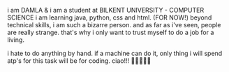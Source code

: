i am DAMLA & i am a student at BILKENT UNIVERSITY - COMPUTER SCIENCE 
i am learning java, python, css and html. (FOR NOW!) 
beyond technical skills, i am such a bizarre person. 
and as far as i've seen, people are really strange. that's why i only want to trust myself to do a job for a living.

i hate to do anything by hand. if a machine can do it, only thing i will spend atp's for this task will be for coding.
ciao!!!
💃🏻💐🦋🎶


